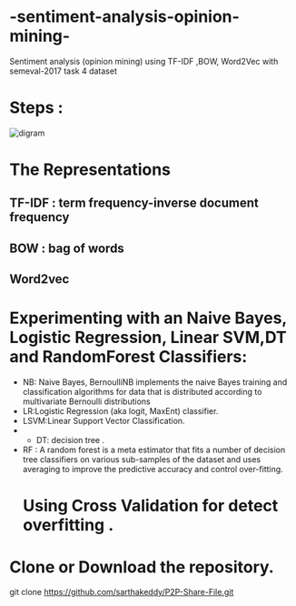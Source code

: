 # -sentiment-analysis-opinion-mining-
Sentiment analysis (opinion mining) using TF-IDF ,BOW, Word2Vec with semeval-2017 task 4 dataset
# Steps :
![digram](https://github.com/user-attachments/assets/ef91d318-f8ed-487a-9601-868406d4b3c1)
 # The Representations
 ## TF-IDF : term frequency-inverse document frequency
 ## BOW : bag of words
 ## Word2vec 
# Experimenting with an Naive Bayes, Logistic Regression, Linear SVM,DT and RandomForest Classifiers:
+ NB: Naive Bayes, BernoulliNB implements the naive Bayes training and classification algorithms for data that is distributed according to multivariate Bernoulli distributions
+ LR:Logistic Regression (aka logit, MaxEnt) classifier.
+ LSVM:Linear Support Vector Classification.
+ + DT: decision tree .
+ RF : A random forest is a meta estimator that fits a number of decision tree classifiers on various sub-samples of the dataset and uses averaging to improve the predictive accuracy and control over-fitting.
  # Using  Cross Validation for detect overfitting .
  
# Clone or Download the repository.

git clone https://github.com/sarthakeddy/P2P-Share-File.git

  
